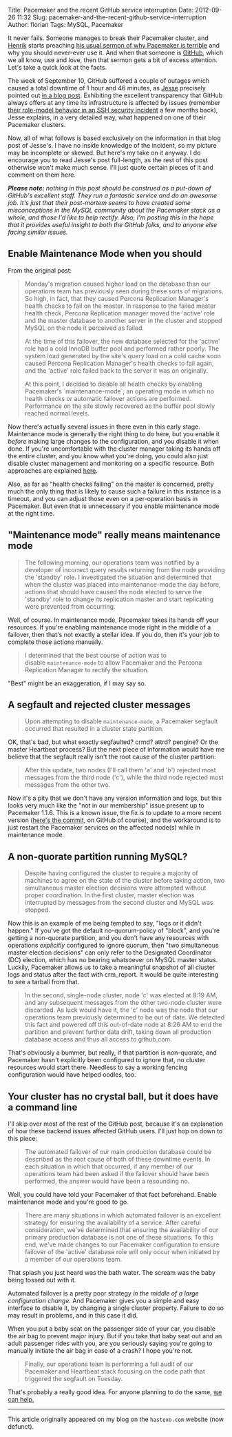 Title: Pacemaker and the recent GitHub service interruption
Date: 2012-09-26 11:32
Slug: pacemaker-and-the-recent-github-service-interruption
Author: florian
Tags: MySQL, Pacemaker

It never fails. Someone manages to break their Pacemaker cluster, and
[Henrik](http://openlife.cc/author) starts preaching [his usual sermon
of why Pacemaker is
terrible](http://openlife.cc/blogs/2012/september/failover-evil) and why
you should never-ever use it. And when that someone is
[GitHub](https://github.com/), which we all know, use and love, then
that sermon gets a bit of excess attention. Let's take a quick look at
the facts.

<!--break--><!--break-->

The week of September 10, GitHub suffered a couple of outages which
caused a total downtime of 1 hour and 46 minutes, as
[Jesse](https://github.com/jnewland) precisely pointed out [in a blog
post](https://github.com/blog/1261-github-availability-this-week).
Exhibiting the excellent transparency that GitHub always offers at any
time its infrastructure is affected by issues (remember [their
role-model behavior in an SSH security
incident](https://github.com/blog/1068-public-key-security-vulnerability-and-mitigation)
a few months back), Jesse explains, in a very detailed way, what
happened on one of their Pacemaker clusters.

Now, all of what follows is based exclusively on the information in that
blog post of Jesse's. I have no inside knowledge of the incident, so my
picture may be incomplete or skewed. But here's my take on it anyway. I
do encourage you to read Jesse's post full-length, as the rest of this
post otherwise won't make much sense. I'll just quote certain pieces of
it and comment on them here.

***Please note:** nothing in this post should be construed as a put-down
of GitHub's excellent staff. They run a fantastic service and do an
awesome job. It's just that their post-mortem seems to have created some
misconceptions in the MySQL community about the Pacemaker stack as a
whole, and those I'd like to help rectify. Also, I'm posting this in the
hope that it provides useful insight to both the GitHub folks, and to
anyone else facing similar issues.*

Enable Maintenance Mode when you should
---------------------------------------

From the original post:

> Monday's migration caused higher load on the database than our
> operations team has previously seen during these sorts of migrations.
> So high, in fact, that they caused Percona Replication Manager's
> health checks to fail on the master. In response to the failed master
> health check, Percona Replication manager moved the 'active' role and
> the master database to another server in the cluster and stopped MySQL
> on the node it perceived as failed.
>
> </p>
> At the time of this failover, the new database selected for the
> 'active' role had a cold InnoDB buffer pool and performed rather
> poorly. The system load generated by the site's query load on a cold
> cache soon caused Percona Replication Manager's health checks to fail
> again, and the 'active' role failed back to the server it was on
> originally.
>
> </p>
> At this point, I decided to disable all health checks by enabling
> Pacemaker's `maintenance-mode`; an operating mode in which no health
> checks or automatic failover actions are performed. Performance on the
> site slowly recovered as the buffer pool slowly reached normal levels.
>
> </p>
> <p>

Now there's actually several issues in there even in this early stage.
Maintenance mode is generally the right thing to do here, but you enable
it *before* making large changes to the configuration, and you disable
it when done. If you're uncomfortable with the cluster manager taking
its hands off the entire cluster, and you know what you're doing, you
could also just disable cluster management and monitoring on a specific
resource. Both approaches are explained
[here](https://www.hastexo.com/resources/hints-and-kinks/maintenance-active-pacemaker-clusters).

Also, as far as "health checks failing" on the master is concerned,
pretty much the only thing that is likely to cause such a failure in
this instance is a timeout, and you can adjust those even on a
per-operation basis in Pacemaker. But even that is unnecessary if you
enable maintenance mode at the right time.

"Maintenance mode" really means maintenance mode
------------------------------------------------

> The following morning, our operations team was notified by a developer
> of incorrect query results returning from the node providing the
> 'standby' role. I investigated the situation and determined that when
> the cluster was placed into maintenance-mode the day before, actions
> that should have caused the node elected to serve the 'standby' role
> to change its replication master and start replicating were prevented
> from occurring.
>
> </p>
> <p>

Well, of course. In maintenance mode, Pacemaker takes its hands off your
resources. If you're enabling maintenance mode right in the middle of a
failover, then that's not exactly a stellar idea. If you do, then it's
your job to complete those actions manually.

> I determined that the best course of action was to
> disable `maintenance-mode` to allow Pacemaker and the Percona
> Replication Manager to rectify the situation.
>
> </p>
> <p>

"Best" might be an exaggeration, if I may say so.

A segfault and rejected cluster messages
----------------------------------------

> Upon attempting to disable `maintenance-mode`, a Pacemaker segfault
> occurred that resulted in a cluster state partition.
>
> </p>
> <p>

OK, that's bad, but what exactly segfaulted? crmd? attrd? pengine? Or
the master Heartbeat process? But the next piece of information would
have me believe that the segfault really isn't the root cause of the
cluster partition:

> After this update, two nodes (I'll call them 'a' and 'b') rejected
> most messages from the third node ('c'), while the third node rejected
> most messages from the other two.
>
> </p>
> <p>

Now it's a pity that we don't have any version information and logs, but
this looks very much like the "not in our membership" issue present up
to Pacemaker 1.1.6. This is a known issue, the fix is to update to a
more recent version ([here's the
commit,](https://github.com/ClusterLabs/pacemaker/commit/03f6105592281901cc10550b8ad19af4beb5f72f) on
GitHub of course), and the workaround is to just restart the Pacemaker
services on the affected node(s) while in maintenance mode.

A non-quorate partition running MySQL?
--------------------------------------

> Despite having configured the cluster to require a majority of
> machines to agree on the state of the cluster before taking action,
> two simultaneous master election decisions were attempted without
> proper coordination. In the first cluster, master election was
> interrupted by messages from the second cluster and MySQL was stopped.
>
> </p>
> <p>

Now this is an example of me being tempted to say, "logs or it didn't
happen." If you've got the default no-quorum-policy of "block", and
you're getting a non-quorate partition, and you don't have any resources
with operations *explicitly* configured to ignore quorum, then "two
simultaneous master election decisions" can only refer to the Designated
Coordinator (DC) election, which has no bearing whatsoever on MySQL
master status. Luckily, Pacemaker allows us to take a meaningful
snapshot of all cluster logs and status after the fact with crm\_report.
It would be quite interesting to see a tarball from that.

> In the second, single-node cluster, node 'c' was elected at 8:19 AM,
> and any subsequent messages from the other two-node cluster were
> discarded. As luck would have it, the 'c' node was the node that our
> operations team previously determined to be out of date. We detected
> this fact and powered off this out-of-date node at 8:26 AM to end the
> partition and prevent further data drift, taking down all production
> database access and thus all access to github.com.
>
> </p>
> <p>

That's obviously a bummer, but really, if that partition is non-quorate,
and Pacemaker hasn't explicitly been configured to ignore that, no
cluster resources would start there. Needless to say a working fencing
configuration would have helped oodles, too.

Your cluster has no crystal ball, but it does have a command line
-----------------------------------------------------------------

I'll skip over most of the rest of the GitHub post, because it's an
explanation of how these backend issues affected GitHub users. I'll just
hop on down to this piece:

> The automated failover of our main production database could be
> described as the root cause of both of these downtime events. In each
> situation in which that occurred, if any member of our operations team
> had been asked if the failover should have been performed, the answer
> would have been a resounding no.
>
> </p>
> <p>

Well, you could have told your Pacemaker of that fact beforehand. Enable
maintenance mode and you're good to go.

> There are many situations in which automated failover is an excellent
> strategy for ensuring the availability of a service. After careful
> consideration, we've determined that ensuring the availability of our
> primary production database is not one of these situations. To this
> end, we've made changes to our Pacemaker configuration to ensure
> failover of the 'active' database role will only occur when initiated
> by a member of our operations team.
>
> </p>
> <p>

That splash you just heard was the bath water. The scream was the baby
being tossed out with it.

Automated failover is a pretty poor strategy *in the middle of a large
configuration change.* And Pacemaker gives you a simple and easy
interface to disable it, by changing a single cluster property. Failure
to do so may result in problems, and in this case it did.

When you put a baby seat on the passenger side of your car, you disable
the air bag to prevent major injury. But if you take that baby seat out
and an adult passenger rides with you, are you seriously saying you're
going to manually initiate the air bag in case of a crash? I hope you're
not.

> Finally, our operations team is performing a full audit of our
> Pacemaker and Heartbeat stack focusing on the code path that triggered
> the segfault on Tuesday.
>
> </p>
> <p>

That's probably a really good idea. For anyone planning to do the same,
[we can help.](https://www.hastexo.com/services/checkup)



* * *

This article originally appeared on my blog on the `hastexo.com` website (now defunct).
